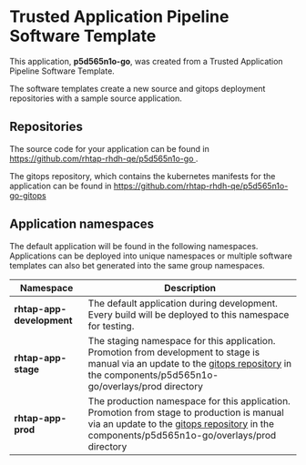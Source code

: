 # Trusted Application Pipeline Software Template

This application, **p5d565n1o-go**, was created from a Trusted Application Pipeline Software Template.

The software templates create a new source and gitops deployment repositories with a sample source application. 

## Repositories

The source code for your application can be found in [https://github.com/rhtap-rhdh-qe/p5d565n1o-go ](https://github.com/rhtap-rhdh-qe/p5d565n1o-go ).
 
The gitops repository, which contains the kubernetes manifests for the application can be found in 
[https://github.com/rhtap-rhdh-qe/p5d565n1o-go-gitops ](https://github.com/rhtap-rhdh-qe/p5d565n1o-go-gitops ) 

## Application namespaces 

The default application will be found in the following namespaces. Applications can be deployed into unique namespaces or multiple software templates can also bet generated into the same group namespaces.  

|  Namespace   |  Description   |  
| -------- | -------- |   
| **rhtap-app-development** | The default application during development. Every build will be deployed to this namespace for testing. | 
| **rhtap-app-stage** | The staging namespace for this application. Promotion from development to stage is manual via an update to the [gitops repository](https://github.com/rhtap-rhdh-qe/p5d565n1o-go-gitops ) in the components/p5d565n1o-go/overlays/prod directory |  
| **rhtap-app-prod** | The production namespace for this application. Promotion from stage to production is manual via an update to the [gitops repository](https://github.com/rhtap-rhdh-qe/p5d565n1o-go-gitops ) in the components/p5d565n1o-go/overlays/prod directory | 